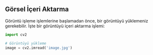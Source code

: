 ## Görsel İçeri Aktarma

Görüntü işleme işlemlerine başlamadan önce, bir görüntüyü yüklemeniz gerekebilir. İşte bir görüntüyü içeri aktarma işlemi:

```python
import cv2

# Görüntüyü yükleme
image = cv2.imread('image.jpg')